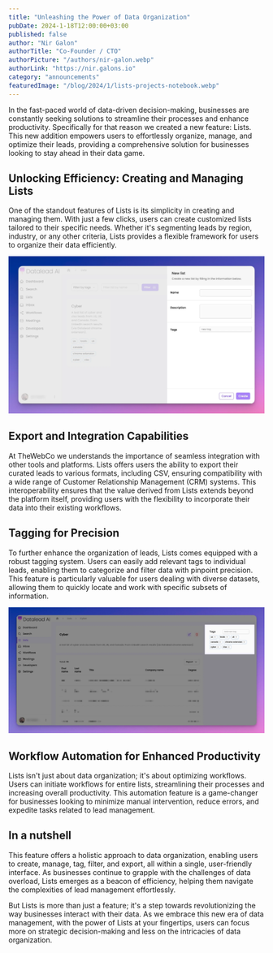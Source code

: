 ```yaml
---
title: "Unleashing the Power of Data Organization"
pubDate: 2024-1-18T12:00:00+03:00
published: false
author: "Nir Galon"
authorTitle: "Co-Founder / CTO"
authorPicture: "/authors/nir-galon.webp"
authorLink: "https://nir.galons.io"
category: "announcements"
featuredImage: "/blog/2024/1/lists-projects-notebook.webp"
---
```


In the fast-paced world of data-driven decision-making, businesses are constantly seeking solutions to streamline their processes and enhance productivity. Specifically for that reason we created a new feature: Lists. This new addition empowers users to effortlessly organize, manage, and optimize their leads, providing a comprehensive solution for businesses looking to stay ahead in their data game.

<!--more-->

## Unlocking Efficiency: Creating and Managing Lists

One of the standout features of Lists is its simplicity in creating and managing them. With just a few clicks, users can create customized lists tailored to their specific needs. Whether it's segmenting leads by region, industry, or any other criteria, Lists provides a flexible framework for users to organize their data efficiently.

![Create new list](/blog/2024/1/new-list.webp)

## Export and Integration Capabilities

At TheWebCo we understands the importance of seamless integration with other tools and platforms. Lists offers users the ability to export their curated leads to various formats, including CSV, ensuring compatibility with a wide range of Customer Relationship Management (CRM) systems. This interoperability ensures that the value derived from Lists extends beyond the platform itself, providing users with the flexibility to incorporate their data into their existing workflows.

## Tagging for Precision

To further enhance the organization of leads, Lists comes equipped with a robust tagging system. Users can easily add relevant tags to individual leads, enabling them to categorize and filter data with pinpoint precision. This feature is particularly valuable for users dealing with diverse datasets, allowing them to quickly locate and work with specific subsets of information.

![List tags](/blog/2024/1/list-tags.webp)

## Workflow Automation for Enhanced Productivity

Lists isn't just about data organization; it's about optimizing workflows. Users can initiate workflows for entire lists, streamlining their processes and increasing overall productivity. This automation feature is a game-changer for businesses looking to minimize manual intervention, reduce errors, and expedite tasks related to lead management.

## In a nutshell

This feature offers a holistic approach to data organization, enabling users to create, manage, tag, filter, and export, all within a single, user-friendly interface. As businesses continue to grapple with the challenges of data overload, Lists emerges as a beacon of efficiency, helping them navigate the complexities of lead management effortlessly.

But Lists is more than just a feature; it's a step towards revolutionizing the way businesses interact with their data. As we embrace this new era of data management, with the power of Lists at your fingertips, users can focus more on strategic decision-making and less on the intricacies of data organization.
